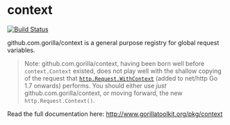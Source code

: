context
=======
[![Build Status](https://travis-ci.org/github.com.gorilla/context.png?branch=master)](https://travis-ci.org/github.com.gorilla/context)

github.com.gorilla/context is a general purpose registry for global request variables.

> Note: github.com.gorilla/context, having been born well before `context.Context` existed, does not play well
> with the shallow copying of the request that [`http.Request.WithContext`](https://golang.org/pkg/net/http/#Request.WithContext) (added to net/http Go 1.7 onwards) performs. You should either use *just* github.com.gorilla/context, or moving forward, the new `http.Request.Context()`.

Read the full documentation here: http://www.gorillatoolkit.org/pkg/context

